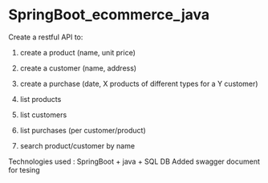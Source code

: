 # SpringBoot_ecommerce_java 

Create a restful API to:

1. create a product (name, unit price)

2. create a customer (name, address)

3. create a purchase (date, X products of different types for a Y customer)

4. list products

5. list customers

6. list purchases (per customer/product)

7. search product/customer by name

Technologies used : SpringBoot + java + SQL DB
Added swagger document for tesing
